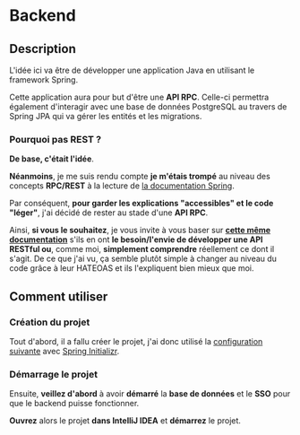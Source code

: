 # Backend

## Description

L'idée ici va être de développer une application Java en utilisant le framework Spring.

Cette application aura pour but d'être une **API RPC**.
Celle-ci permettra également d'interagir avec une base de données PostgreSQL au travers de Spring JPA qui va gérer les entités et les migrations.

### Pourquoi pas REST ?

**De base, c'était l'idée**.

**Néanmoins**, je me suis rendu compte **je m'étais trompé** au niveau des concepts **RPC/REST** à la lecture de [la documentation Spring](https://spring.io/guides/tutorials/rest).

Par conséquent, **pour garder les explications "accessibles" et le code "léger"**, j'ai décidé de rester au stade d'une **API RPC**.

Ainsi, **si vous le souhaitez**, je vous invite à vous baser sur **[cette même documentation](https://spring.io/guides/tutorials/rest)** s'ils en ont **le besoin/l'envie de développer une API RESTful ou**, comme moi, **simplement comprendre** réellement ce dont il s'agit. De ce que j'ai vu, ça semble plutôt simple à changer au niveau du code grâce à leur HATEOAS et ils l'expliquent bien mieux que moi.

## Comment utiliser

### Création du projet

Tout d'abord, il a fallu créer le projet, j'ai donc utilisé la [configuration suivante](https://start.spring.io/#!type=maven-project&language=java&platformVersion=3.4.7&packaging=jar&jvmVersion=21&groupId=com.marcompiler&artifactId=test-architecture-rest-jpa-oauth2&name=test-architecture-rest-jpa-oauth2&description=Test%20for%20an%20architecture%20with%20JPA%2C%20OAuth2%20and%20REST%20(with%20Postgres%2C%20Keycloak%20and%20Vue.JS%20in%20mind).&packageName=com.marcompiler.test-architecture-rest-jpa-oauth2&dependencies=web,devtools,hateoas,validation,data-jpa,configuration-processor,oauth2-resource-server,postgresql,security) avec [Spring Initializr](https://start.spring.io).

### Démarrage le projet

Ensuite, **veillez d'abord** à avoir **démarré** la **base de données** et le **SSO** pour que le backend puisse fonctionner.

**Ouvrez** alors le projet **dans IntelliJ IDEA** et **démarrez** le projet.
